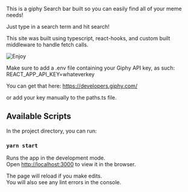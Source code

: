 This is a giphy Search bar built so you can easily find all of your meme needs! 

Just type in a search term and hit search!

This site was built using typescript, react-hooks, and custom built middleware to handle fetch calls. 

![Enjoy](https://media.giphy.com/media/H4DjXQXamtTiIuCcRU/giphy.gif)

Make sure to add a .env file containing your Giphy API key, as such:
REACT_APP_API_KEY=whateverkey

You can get that here: https://developers.giphy.com/

or add your key manually to the paths.ts file.

## Available Scripts

In the project directory, you can run:

### `yarn start`

Runs the app in the development mode.<br />
Open [http://localhost:3000](http://localhost:3000) to view it in the browser.

The page will reload if you make edits.<br />
You will also see any lint errors in the console.
